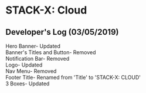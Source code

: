 # STACK-X: Cloud 

## Developer's Log (03/05/2019)

Hero Banner- Updated  
Banner's Titles and Button- Removed  
Notification Bar- Removed  
Logo- Updated  
Nav Menu- Removed  
Footer Title- Renamed from 'Title' to 'STACK-X: CLOUD'  
3 Boxes- Updated  

